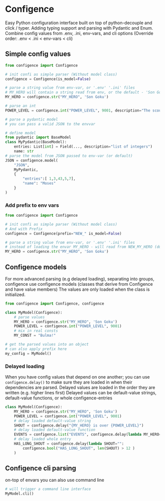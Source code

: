 # Configence

Easy Python configuration interface built on top of python-decouple and click / typer.
Adding typing support and parsing with Pydantic and Enum.
Combine config values from .env, .ini, env-vars, and cli options
(Override order: .env < .ini < env-vars < cli)


## Simple config values


```python
from configence import Configence

# init confi as simple parser (Without model class)
configence = Configence(is_model=False)

# parse a string value from env-var, or '.env' '.ini' files
# MY_HERO will contain a string read from env, or the default - 'Son Goku'
MY_HERO = configence.str("MY_HERO", 'Son Goku')

# parse an int
POWER_LEVEL = configence.int("POWER_LEVEL", 9001, description="The scouter power reading")

# parse a pydantic model
# you can pass a valid JSON to the envvar

# define model
from pydantic import BaseModel
class MyPydantic(BaseModel):
    entries: List[int] = Field(..., description="list of integers")
    name: str
# parse the model from JSON passed to env-var (or default)
JSON = configence.model(
    "JSON",
    MyPydantic,
    {
        "entries":[ 1,3,43,5,7],
        "name": "Moses"
    }
)
```
### Add prefix to env vars
```python
from configence import Configence

# init confi as simple parser (Without model class)
# And with Prefix
configence = Configence(prefix="NEW_" is_model=False)

# parse a string value from env-var, or '.env' '.ini' files
# instead of loading the envar MY_HERO - will read from NEW_MY_HERO (due to prefix)
MY_HERO = configence.str("MY_HERO", 'Son Goku')
```

## Configence models
For more advanced parsing (e.g delayed loading), separating into groups, configence use configence models  (classes that derive from Configence and have value members)
The values are only loaded when the class is initialized.

```python
from configence import Configence, configence

class MyModel(Configence):
    # parse values
    MY_HERO = configence.str("MY_HERO", 'Son Goku')
    POWER_LEVEL = configence.int("POWER_LEVEL", 9001)
    # mix in real consts
    MY_CONST = "Bulma!"

# get the parsed values into an object
# can also apply prefix here
my_config = MyModel()
```

### Delayed loading
When you have config values that depend on one another; you can use `configence.delay()` to make sure they are loaded in when their dependencies are parsed.
Delayed values are loaded in the order they are written (e.g. higher lines first)
Delayed values can be default-value strings, default-value functions, or whole configence-entries

```python
class MyModel(Configence):
    MY_HERO = configence.str("MY_HERO", 'Son Goku')
    POWER_LEVEL = configence.int("POWER_LEVEL", 9001)
    # delay loaded default-value string
    SHOUT = configence.delay("{MY_HERO} is over {POWER_LEVEL}")
    # delay loaded default-value function
    EVENTS = configence.list("EVENTS", configence.delay(lambda MY_HERO="", SHOUT="": [MY_HERO, SHOUT]) )
    # delay loaded whole entry
    HAS_LONG_SHOUT = configence.delay(lambda SHOUT="":
        configence.bool("HAS_LONG_SHOUT", len(SHOUT) > 12 )
    )
```
## Configence cli parsing
on-top of envars you can also use command line
```python
# will trigger a command line interface
MyModel.cli()
```
